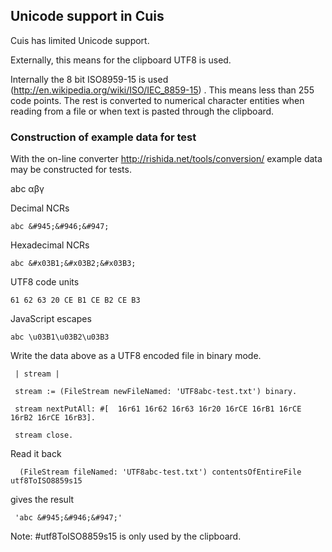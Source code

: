 ﻿

Unicode support in Cuis
------------------------------

Cuis has limited Unicode support.

Externally, this means for the clipboard UTF8 is used.

Internally the 8 bit ISO8959-15 is used (http://en.wikipedia.org/wiki/ISO/IEC_8859-15) . This means less than 255 code points. 
The rest is converted to numerical character entities when reading from a file or when text is pasted through the clipboard.


### Construction of example data for test


With the on-line converter http://rishida.net/tools/conversion/ example data may be constructed for tests.

abc αβγ


Decimal NCRs

    abc &#945;&#946;&#947;



Hexadecimal NCRs

    abc &#x03B1;&#x03B2;&#x03B3;


UTF8 code units

    61 62 63 20 CE B1 CE B2 CE B3



JavaScript escapes

    abc \u03B1\u03B2\u03B3



Write the data above as a UTF8 encoded file in binary mode.  

     | stream |

     stream := (FileStream newFileNamed: 'UTF8abc-test.txt') binary.

     stream nextPutAll: #[  16r61 16r62 16r63 16r20 16rCE 16rB1 16rCE 16rB2 16rCE 16rB3].

     stream close.
   

Read it back

      (FileStream fileNamed: 'UTF8abc-test.txt') contentsOfEntireFile utf8ToISO8859s15

gives the result

     'abc &#945;&#946;&#947;'


Note: #utf8ToISO8859s15 is only used by the clipboard. 